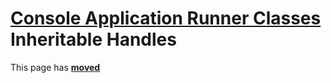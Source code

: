 # [Console Application Runner Classes](../ConsoleApp.md) Inheritable Handles

This page has [**moved**](https://lib-docs.delphidabbler.com/ConsoleApp/3/InheritableHandles)